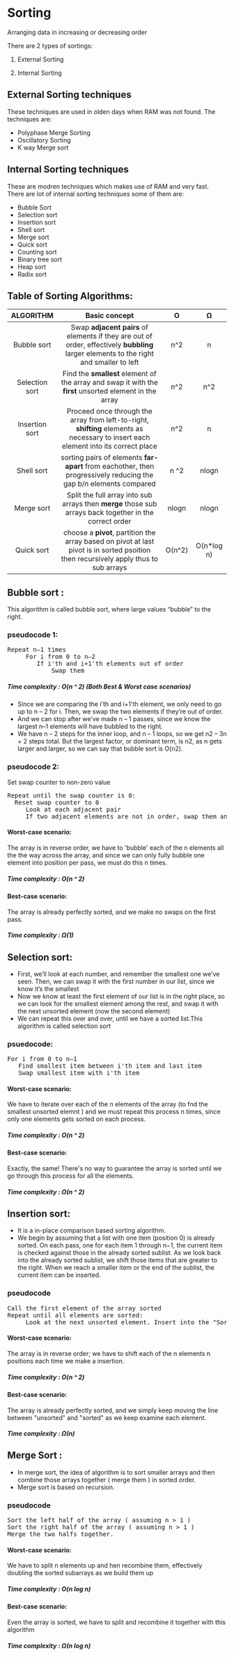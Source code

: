 # Sorting

Arranging data in increasing or decreasing order

There are 2 types of sortings:
1. External Sorting

2. Internal Sorting

## External Sorting techniques
These techniques are used in olden days when RAM was not found. The techniques are:
 * Polyphase Merge Sorting
 * Oscillatory Sorting
 * K way Merge sort

## Internal Sorting techniques
These are modren techniques which makes use of RAM and very fast. There are lot of internal sorting techniques some of them are:
 * Bubble Sort
 * Selection sort
 * Insertion sort
 * Shell sort
 * Merge sort
 * Quick sort
 * Counting sort
 * Binary tree sort
 * Heap sort
 * Radix sort
 
 ## Table of Sorting Algorithms:

|    ALGORITHM   | Basic concept   | O  | Ω |
| :------------:  |:---------------:|:---:|:--:|
| Bubble sort    | Swap **adjacent pairs** of elements if they are out of order, effectively **bubbling** larger elements to the right and smaller to left| n^2 | n |
| Selection sort |Find the **smallest** element of the array and swap it with the **first** unsorted element in the array  | n^2  | n^2 |
| Insertion sort | Proceed once through the array from left-to-right, **shifting** elements as necessary to insert each element into its correct place|n^2 | n |
| Shell sort | sorting pairs of elements **far-apart** from eachother, then progressively reducing the gap b/n elements compared| n ^2 | nlogn|
| Merge sort     | Split the full array into sub arrays then **merge** those sub arrays back together in the correct order| nlogn | nlogn |
| Quick sort     | choose a **pivot**, partition the array based on pivot at last pivot is in sorted psoition then recursively apply thus to sub arrays|  O(n^2) | O(n*log n) |


## Bubble sort :

This algorithm is called bubble sort, where large values “bubble” to the right.

### pseudocode 1:

<pre>Repeat n–1 times
     For i from 0 to n–2
        If i'th and i+1'th elements out of order
            Swap them</pre>

##### Time complexity : O(n ^ 2) (Both Best & Worst case scenarios)

* Since we are comparing the i'th and i+1'th element, we only need to go up to n – 2 for i. Then, we swap the two elements if they’re out of order.
* And we can stop after we’ve made n – 1 passes, since we know the largest n–1 elements will have bubbled to the right.
* We have n – 2 steps for the inner loop, and n – 1 loops, so we get n2 – 3n + 2 steps total. But the largest factor, or dominant term, is n2, as n gets larger and larger, so we can say that bubble sort is O(n2).

### pseudocode 2:

Set swap counter to non-zero value
<pre>Repeat until the swap counter is 0:
  Reset swap counter to 0
     Look at each adjacent pair 
     If two adjacent elements are not in order, swap them and add one to the swap counter</pre>


#### Worst-case scenario: 

The array is in reverse order, we have to 'bubble' each of the n elements all the the way across the array, and since we can only fully bubble one element into position per pass, we must do this n times.

##### Time complexity : O(n ^ 2) 

#### Best-case scenario: 

The array is already perfectly sorted, and we make no swaps on the first pass.

##### Time complexity : Ω(1) 

## Selection sort:

* First, we’ll look at each number, and remember the smallest one we’ve seen. Then, we can swap it with the first number in our list, since we know it’s the smallest
* Now we know at least the first element of our list is in the right place, so we can look for the smallest element among the rest, and swap it with the next unsorted element (now the second element)
* We can repeat this over and over, until we have a sorted list.This algorithm is called selection sort

### psuedocode:

<pre>
For i from 0 to n–1
   Find smallest item between i'th item and last item
   Swap smallest item with i'th item
</pre>

#### Worst-case scenario:

We have to iterate over each of the n elements of the array (to fnd the smallest unsorted elemnt ) and we must repeat this process n times, since only one elements gets sorted on each process.

##### Time complexity : O(n ^ 2) 

#### Best-case scenario:

Exactly, the same! There's no way to guarantee the array is sorted until we go through this process for all the elements.

##### Time complexity : Ω(n ^ 2) 

## Insertion sort:

* It is a in-place comparison based sorting algorithm.
* We begin by assuming that a list with one item (position 0) is already sorted. On each pass, one for each item 1 through n−1, the current item is checked against those in the already sorted sublist. As we look back into the already sorted sublist, we shift those items that are greater to the right. When we reach a smaller item or the end of the sublist, the current item can be inserted.

### pseudocode

<pre>
Call the first element of the array sorted
Repeat until all elements are sorted:
     Look at the next unsorted element. Insert into the "Sorted" portion by shifting the requisite number of elements.
</pre>

#### Worst-case scenario:

The array is in reverse order; we have to shift each of the n elements n positions each time we make a insertion.

##### Time complexity : O(n ^ 2)

#### Best-case scenario:

The array is already perfectly sorted, and we simply keep moving the line between "unsorted" and "sorted" as we keep examine each element.

##### Time complexity : Ω(n)


## Merge Sort :

* In merge sort, the idea of algorithm is to sort smaller arrays and then combine those arrays together ( merge them ) in sorted order.
* Merge sort is based on recursion.

### pseudocode

<pre>
Sort the left half of the array ( assuming n > 1 )
Sort the right half of the array ( assuming n > 1 )
Merge the two halfs together.
</pre>

#### Worst-case scenario:

We have to split n elements up and hen recombine them, effectively doubling the sorted subarrays as we build them up

##### Time complexity : O(n log n)

#### Best-case scenario:

Even the array is sorted, we have to split and recombine it together with this algorithm

##### Time complexity : Ω(n log n)
